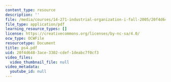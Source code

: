 ```yaml
---
content_type: resource
description: ''
file: /media/courses/14-271-industrial-organization-i-fall-2005/20f4d6483ace3302cdef1deabc7f0cf3_ps4.pdf
file_type: application/pdf
learning_resource_types: []
license: https://creativecommons.org/licenses/by-nc-sa/4.0/
ocw_type: OCWFile
resourcetype: Document
title: ps4.pdf
uid: 20f4d648-3ace-3302-cdef-1deabc7f0cf3
video_files:
  video_thumbnail_file: null
video_metadata:
  youtube_id: null
---
```


